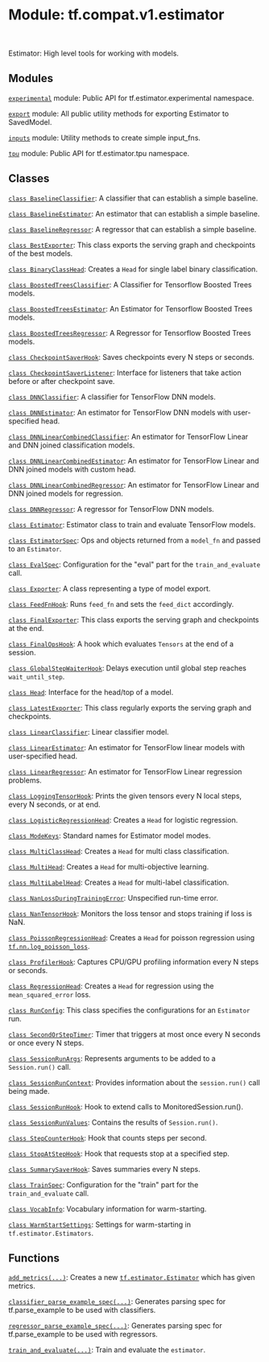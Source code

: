 <div itemscope itemtype="http://developers.google.com/ReferenceObject">
<meta itemprop="name" content="tf.compat.v1.estimator" />
<meta itemprop="path" content="Stable" />
</div>

# Module: tf.compat.v1.estimator


<table class="tfo-notebook-buttons tfo-api" align="left">
</table>



Estimator: High level tools for working with models.



## Modules

[`experimental`](../../../tf/compat/v1/estimator/experimental.md) module: Public API for tf.estimator.experimental namespace.

[`export`](../../../tf/compat/v1/estimator/export.md) module: All public utility methods for exporting Estimator to SavedModel.

[`inputs`](../../../tf/compat/v1/estimator/inputs.md) module: Utility methods to create simple input_fns.

[`tpu`](../../../tf/compat/v1/estimator/tpu.md) module: Public API for tf.estimator.tpu namespace.

## Classes

[`class BaselineClassifier`](../../../tf/compat/v1/estimator/BaselineClassifier.md): A classifier that can establish a simple baseline.

[`class BaselineEstimator`](../../../tf/compat/v1/estimator/BaselineEstimator.md): An estimator that can establish a simple baseline.

[`class BaselineRegressor`](../../../tf/compat/v1/estimator/BaselineRegressor.md): A regressor that can establish a simple baseline.

[`class BestExporter`](../../../tf/estimator/BestExporter.md): This class exports the serving graph and checkpoints of the best models.

[`class BinaryClassHead`](../../../tf/estimator/BinaryClassHead.md): Creates a `Head` for single label binary classification.

[`class BoostedTreesClassifier`](../../../tf/estimator/BoostedTreesClassifier.md): A Classifier for Tensorflow Boosted Trees models.

[`class BoostedTreesEstimator`](../../../tf/estimator/BoostedTreesEstimator.md): An Estimator for Tensorflow Boosted Trees models.

[`class BoostedTreesRegressor`](../../../tf/estimator/BoostedTreesRegressor.md): A Regressor for Tensorflow Boosted Trees models.

[`class CheckpointSaverHook`](../../../tf/estimator/CheckpointSaverHook.md): Saves checkpoints every N steps or seconds.

[`class CheckpointSaverListener`](../../../tf/estimator/CheckpointSaverListener.md): Interface for listeners that take action before or after checkpoint save.

[`class DNNClassifier`](../../../tf/compat/v1/estimator/DNNClassifier.md): A classifier for TensorFlow DNN models.

[`class DNNEstimator`](../../../tf/compat/v1/estimator/DNNEstimator.md): An estimator for TensorFlow DNN models with user-specified head.

[`class DNNLinearCombinedClassifier`](../../../tf/compat/v1/estimator/DNNLinearCombinedClassifier.md): An estimator for TensorFlow Linear and DNN joined classification models.

[`class DNNLinearCombinedEstimator`](../../../tf/compat/v1/estimator/DNNLinearCombinedEstimator.md): An estimator for TensorFlow Linear and DNN joined models with custom head.

[`class DNNLinearCombinedRegressor`](../../../tf/compat/v1/estimator/DNNLinearCombinedRegressor.md): An estimator for TensorFlow Linear and DNN joined models for regression.

[`class DNNRegressor`](../../../tf/compat/v1/estimator/DNNRegressor.md): A regressor for TensorFlow DNN models.

[`class Estimator`](../../../tf/compat/v1/estimator/Estimator.md): Estimator class to train and evaluate TensorFlow models.

[`class EstimatorSpec`](../../../tf/estimator/EstimatorSpec.md): Ops and objects returned from a `model_fn` and passed to an `Estimator`.

[`class EvalSpec`](../../../tf/estimator/EvalSpec.md): Configuration for the "eval" part for the `train_and_evaluate` call.

[`class Exporter`](../../../tf/estimator/Exporter.md): A class representing a type of model export.

[`class FeedFnHook`](../../../tf/estimator/FeedFnHook.md): Runs `feed_fn` and sets the `feed_dict` accordingly.

[`class FinalExporter`](../../../tf/estimator/FinalExporter.md): This class exports the serving graph and checkpoints at the end.

[`class FinalOpsHook`](../../../tf/estimator/FinalOpsHook.md): A hook which evaluates `Tensors` at the end of a session.

[`class GlobalStepWaiterHook`](../../../tf/estimator/GlobalStepWaiterHook.md): Delays execution until global step reaches `wait_until_step`.

[`class Head`](../../../tf/estimator/Head.md): Interface for the head/top of a model.

[`class LatestExporter`](../../../tf/estimator/LatestExporter.md): This class regularly exports the serving graph and checkpoints.

[`class LinearClassifier`](../../../tf/compat/v1/estimator/LinearClassifier.md): Linear classifier model.

[`class LinearEstimator`](../../../tf/compat/v1/estimator/LinearEstimator.md): An estimator for TensorFlow linear models with user-specified head.

[`class LinearRegressor`](../../../tf/compat/v1/estimator/LinearRegressor.md): An estimator for TensorFlow Linear regression problems.

[`class LoggingTensorHook`](../../../tf/estimator/LoggingTensorHook.md): Prints the given tensors every N local steps, every N seconds, or at end.

[`class LogisticRegressionHead`](../../../tf/estimator/LogisticRegressionHead.md): Creates a `Head` for logistic regression.

[`class ModeKeys`](../../../tf/estimator/ModeKeys.md): Standard names for Estimator model modes.

[`class MultiClassHead`](../../../tf/estimator/MultiClassHead.md): Creates a `Head` for multi class classification.

[`class MultiHead`](../../../tf/estimator/MultiHead.md): Creates a `Head` for multi-objective learning.

[`class MultiLabelHead`](../../../tf/estimator/MultiLabelHead.md): Creates a `Head` for multi-label classification.

[`class NanLossDuringTrainingError`](../../../tf/estimator/NanLossDuringTrainingError.md): Unspecified run-time error.

[`class NanTensorHook`](../../../tf/estimator/NanTensorHook.md): Monitors the loss tensor and stops training if loss is NaN.

[`class PoissonRegressionHead`](../../../tf/estimator/PoissonRegressionHead.md): Creates a `Head` for poisson regression using <a href="../../../tf/nn/log_poisson_loss.md"><code>tf.nn.log_poisson_loss</code></a>.

[`class ProfilerHook`](../../../tf/estimator/ProfilerHook.md): Captures CPU/GPU profiling information every N steps or seconds.

[`class RegressionHead`](../../../tf/estimator/RegressionHead.md): Creates a `Head` for regression using the `mean_squared_error` loss.

[`class RunConfig`](../../../tf/estimator/RunConfig.md): This class specifies the configurations for an `Estimator` run.

[`class SecondOrStepTimer`](../../../tf/estimator/SecondOrStepTimer.md): Timer that triggers at most once every N seconds or once every N steps.

[`class SessionRunArgs`](../../../tf/estimator/SessionRunArgs.md): Represents arguments to be added to a `Session.run()` call.

[`class SessionRunContext`](../../../tf/estimator/SessionRunContext.md): Provides information about the `session.run()` call being made.

[`class SessionRunHook`](../../../tf/estimator/SessionRunHook.md): Hook to extend calls to MonitoredSession.run().

[`class SessionRunValues`](../../../tf/estimator/SessionRunValues.md): Contains the results of `Session.run()`.

[`class StepCounterHook`](../../../tf/estimator/StepCounterHook.md): Hook that counts steps per second.

[`class StopAtStepHook`](../../../tf/estimator/StopAtStepHook.md): Hook that requests stop at a specified step.

[`class SummarySaverHook`](../../../tf/estimator/SummarySaverHook.md): Saves summaries every N steps.

[`class TrainSpec`](../../../tf/estimator/TrainSpec.md): Configuration for the "train" part for the `train_and_evaluate` call.

[`class VocabInfo`](../../../tf/estimator/VocabInfo.md): Vocabulary information for warm-starting.

[`class WarmStartSettings`](../../../tf/estimator/WarmStartSettings.md): Settings for warm-starting in `tf.estimator.Estimators`.

## Functions

[`add_metrics(...)`](../../../tf/estimator/add_metrics.md): Creates a new <a href="../../../tf/estimator/Estimator.md"><code>tf.estimator.Estimator</code></a> which has given metrics.

[`classifier_parse_example_spec(...)`](../../../tf/compat/v1/estimator/classifier_parse_example_spec.md): Generates parsing spec for tf.parse_example to be used with classifiers.

[`regressor_parse_example_spec(...)`](../../../tf/compat/v1/estimator/regressor_parse_example_spec.md): Generates parsing spec for tf.parse_example to be used with regressors.

[`train_and_evaluate(...)`](../../../tf/estimator/train_and_evaluate.md): Train and evaluate the `estimator`.



